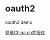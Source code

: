 # oauth2
oauth2 demo


[登录China.cn并授权](https://www.china.cn/oauth2/authorize?response_type=code&client_id=demo&state=demo&redirect_uri=http://test.local&debug=show)
